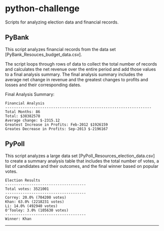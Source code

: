 # python-challenge

Scripts for analyzing election data and financial records. 

## PyBank 

This script analyzes financial records from the data set [PyBank_Resouces_budget_data.csv]. 

The script loops through rows of data to collect the total number of records and calculates the net revenue over the entire period and add those values to a final analysis summary. The final analysis summary includes the average net change in revenue and the greatest changes to profits and losses and their corresponding dates. 

Final Analysis Summary: 

    Financial Analysis
    -------------------------------------------------------------------
    Total Months: 86
    Total: $38382578
    Average change: $-2315.12
    Greatest Increase in Profits: Feb-2012 $1926159
    Greates Decrease in Profits: Sep-2013 $-2196167

## PyPoll

This script analyzes a large data set [PyPoll_Resources_election_data.csv] to create a summary analysis table that includes the total number of votes, a list of candidates and their outcomes, and the final winner based on popular votes. 

    Election Results
    -------------------------------------
    Total votes: 3521001
    -------------------------------------
    Correy: 20.0% (704200 votes)
    Khan: 63.0% (2218231 votes)
    Li: 14.0% (492940 votes)
    O'Tooley: 3.0% (105630 votes)
    -------------------------------------
    Winner: Khan
-------------------------------------